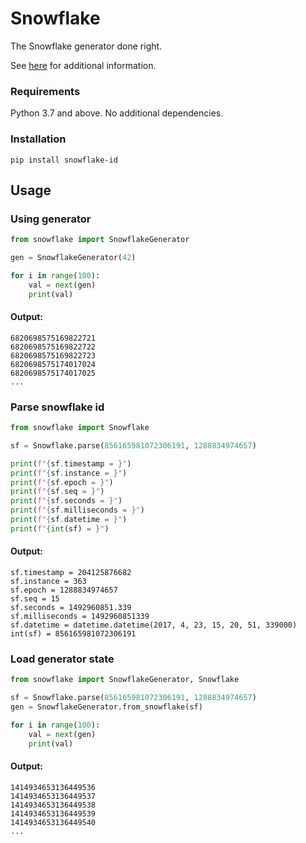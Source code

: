 # Snowflake

The Snowflake generator done right.

See [here](https://en.wikipedia.org/wiki/Snowflake_ID) for additional information.

### Requirements

Python 3.7 and above. No additional dependencies.

### Installation

`pip install snowflake-id`

## Usage

### Using generator

```python
from snowflake import SnowflakeGenerator

gen = SnowflakeGenerator(42)

for i in range(100):
    val = next(gen)
    print(val)
```

#### Output:

```text
6820698575169822721
6820698575169822722
6820698575169822723
6820698575174017024
6820698575174017025
...
```

### Parse snowflake id

```python
from snowflake import Snowflake

sf = Snowflake.parse(856165981072306191, 1288834974657)

print(f"{sf.timestamp = }")
print(f"{sf.instance = }")
print(f"{sf.epoch = }")
print(f"{sf.seq = }")
print(f"{sf.seconds = }")
print(f"{sf.milliseconds = }")
print(f"{sf.datetime = }")
print(f"{int(sf) = }")
```

#### Output:

```text
sf.timestamp = 204125876682
sf.instance = 363
sf.epoch = 1288834974657
sf.seq = 15
sf.seconds = 1492960851.339
sf.milliseconds = 1492960851339
sf.datetime = datetime.datetime(2017, 4, 23, 15, 20, 51, 339000)
int(sf) = 856165981072306191
```

### Load generator state

```python
from snowflake import SnowflakeGenerator, Snowflake

sf = Snowflake.parse(856165981072306191, 1288834974657)
gen = SnowflakeGenerator.from_snowflake(sf)

for i in range(100):
    val = next(gen)
    print(val)
```

#### Output:

```text
1414934653136449536
1414934653136449537
1414934653136449538
1414934653136449539
1414934653136449540
...
```
